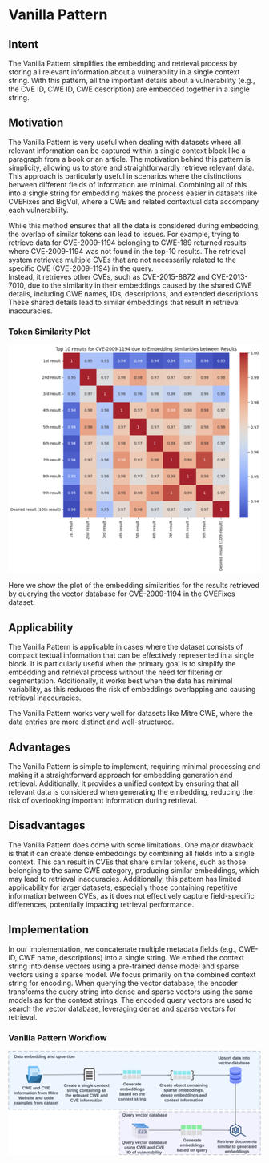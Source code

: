 # Vanilla Pattern

## Intent

The Vanilla Pattern simplifies the embedding and retrieval process by storing all relevant information about a vulnerability in a single context string. With this pattern, all the important details about a vulnerability (e.g., the CVE ID, CWE ID, CWE description) are embedded together in a single string.

## Motivation

The Vanilla Pattern is very useful when dealing with datasets where all relevant information can be captured within a single context block like a paragraph from a book or an article. The motivation behind this pattern is simplicity, allowing us to store and straightforwardly retrieve relevant data. This approach is particularly useful in scenarios where the distinctions between different fields of information are minimal. Combining all of this into a single string for embedding makes the process easier in datasets like CVEFixes and BigVul, where a CWE and related contextual data accompany each vulnerability.

While this method ensures that all the data is considered during embedding, the overlap of similar tokens can lead to issues. For example, trying to retrieve data for CVE-2009-1194 belonging to CWE-189 returned results where CVE-2009-1194 was not found in the top-10 results. The retrieval system retrieves multiple CVEs that are not necessarily related to the specific CVE (CVE-2009-1194) in the query.  
Instead, it retrieves other CVEs, such as CVE-2015-8872 and CVE-2013-7010, due to the similarity in their embeddings caused by the shared CWE details, including CWE names, IDs, descriptions, and extended descriptions. These shared details lead to similar embeddings that result in retrieval inaccuracies.

### Token Similarity Plot

![Token Similarity Plot](./token_similarities.png)

Here we show the plot of the embedding similarities for the results retrieved by querying the vector database for CVE-2009-1194 in the CVEFixes dataset.

## Applicability

The Vanilla Pattern is applicable in cases where the dataset consists of compact textual information that can be effectively represented in a single block. It is particularly useful when the primary goal is to simplify the embedding and retrieval process without the need for filtering or segmentation. Additionally, it works best when the data has minimal variability, as this reduces the risk of embeddings overlapping and causing retrieval inaccuracies.

The Vanilla Pattern works very well for datasets like Mitre CWE, where the data entries are more distinct and well-structured.

## Advantages

The Vanilla Pattern is simple to implement, requiring minimal processing and making it a straightforward approach for embedding generation and retrieval. Additionally, it provides a unified context by ensuring that all relevant data is considered when generating the embedding, reducing the risk of overlooking important information during retrieval.

## Disadvantages

The Vanilla Pattern does come with some limitations. One major drawback is that it can create dense embeddings by combining all fields into a single context. This can result in CVEs that share similar tokens, such as those belonging to the same CWE category, producing similar embeddings, which may lead to retrieval inaccuracies. Additionally, this pattern has limited applicability for larger datasets, especially those containing repetitive information between CVEs, as it does not effectively capture field-specific differences, potentially impacting retrieval performance.

## Implementation

In our implementation, we concatenate multiple metadata fields (e.g., CWE-ID, CWE name, descriptions) into a single string. We embed the context string into dense vectors using a pre-trained dense model and sparse vectors using a sparse model. We focus primarily on the combined context string for encoding. When querying the vector database, the encoder transforms the query string into dense and sparse vectors using the same models as for the context strings. The encoded query vectors are used to search the vector database, leveraging dense and sparse vectors for retrieval.

### Vanilla Pattern Workflow

![Vanilla Pattern Workflow](./vanilla.png)
